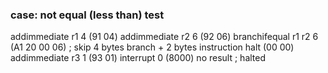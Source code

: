 ### case: not equal (less than) test 
addimmediate r1 4 (91 04)
addimmediate r2 6 (92 06)
branchifequal r1 r2 6 (A1 20 00 06) ; skip 4 bytes branch + 2 bytes instruction
halt (00 00) 
addimmediate r3 1 (93 01)
interrupt 0 (8000)
no result ; halted
